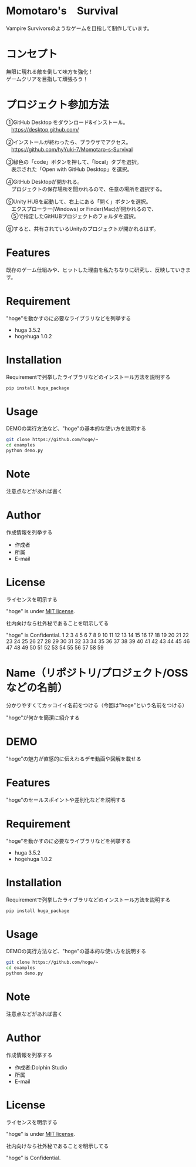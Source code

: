 
# Momotaro's　Survival

Vampire Survivorsのようなゲームを目指して制作しています。

# コンセプト

無限に現れる敵を倒して味方を強化！  
ゲームクリアを目指して頑張ろう！

# プロジェクト参加方法

①GitHub Desktop をダウンロード&インストール。  
　https://desktop.github.com/  

②インストールが終わったら、ブラウザでアクセス。   
　https://github.com/hyYuki-7/Momotaro-s-Survival  

③緑色の「code」ボタンを押して、「local」タブを選択。   
　表示された「Open with GitHub Desktop」を選択。  

④GitHub Desktopが開かれる。   
　プロジェクトの保存場所を聞かれるので、任意の場所を選択する。  

⑤Unity HUBを起動して、右上にある「開く」ボタンを選択。   
　エクスプローラー(Windows) or Finder(Mac)が開かれるので、  
　⑤で指定したGitHUBプロジェクトのフォルダを選択。  

⑥すると、共有されているUnityのプロジェクトが開かれるはず。  

# Features

既存のゲーム仕組みや、ヒットした理由を私たちなりに研究し、反映していきます。

# Requirement

"hoge"を動かすのに必要なライブラリなどを列挙する

* huga 3.5.2
* hogehuga 1.0.2

# Installation

Requirementで列挙したライブラリなどのインストール方法を説明する

```bash
pip install huga_package
```

# Usage

DEMOの実行方法など、"hoge"の基本的な使い方を説明する

```bash
git clone https://github.com/hoge/~
cd examples
python demo.py
```

# Note

注意点などがあれば書く

# Author

作成情報を列挙する

* 作成者
* 所属
* E-mail

# License
ライセンスを明示する

"hoge" is under [MIT license](https://en.wikipedia.org/wiki/MIT_License).

社内向けなら社外秘であることを明示してる

"hoge" is Confidential.
1
2
3
4
5
6
7
8
9
10
11
12
13
14
15
16
17
18
19
20
21
22
23
24
25
26
27
28
29
30
31
32
33
34
35
36
37
38
39
40
41
42
43
44
45
46
47
48
49
50
51
52
53
54
55
56
57
58
59
# Name（リポジトリ/プロジェクト/OSSなどの名前）
 
分かりやすくてカッコイイ名前をつける（今回は"hoge"という名前をつける）
 
"hoge"が何かを簡潔に紹介する
 
# DEMO
 
"hoge"の魅力が直感的に伝えわるデモ動画や図解を載せる
 
# Features
 
"hoge"のセールスポイントや差別化などを説明する
 
# Requirement
 
"hoge"を動かすのに必要なライブラリなどを列挙する
 
* huga 3.5.2
* hogehuga 1.0.2
 
# Installation
 
Requirementで列挙したライブラリなどのインストール方法を説明する
 
```bash
pip install huga_package
```
 
# Usage
 
DEMOの実行方法など、"hoge"の基本的な使い方を説明する
 
```bash
git clone https://github.com/hoge/~
cd examples
python demo.py
```
 
# Note
 
注意点などがあれば書く
 
# Author
 
作成情報を列挙する
 
* 作成者:Dolphin Studio
* 所属
* E-mail
 
# License
ライセンスを明示する
 
"hoge" is under [MIT license](https://en.wikipedia.org/wiki/MIT_License).
 
社内向けなら社外秘であることを明示してる
 
"hoge" is Confidential.
